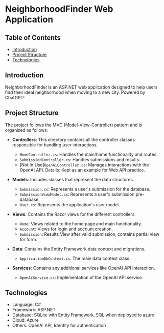 # NeighborhoodFinder Web Application

## Table of Contents

- [Introduction](#introduction)
- [Project Structure](#project-structure)
- [Technologies](#technologies)



## Introduction

NeighborhoodFinder is an ASP.NET web application designed to help users find their ideal neighborhood when moving to a new city. Powered by ChatGPT!

## Project Structure

The project follows the MVC (Model-View-Controller) pattern and is organized as follows:

- **Controllers**: This directory contains all the controller classes responsible for handling user interactions.
  - `HomeController.cs`: Handles the main/home functionality and routes.
  - `SubmissioNController.cs`: Handles submissions and results. 
  - [Not In Use]`OpenAiController.cs`: Manages interactions with the OpenAI API. Details: Kept as an example for Web API practice.
  
  
- **Models**: Includes classes that represent the data structures.
  - `Submission.cs`: Represents a user's submission for the database.
  - `SubmissionViewModel.cs`: Represents a user's submission pre-database. 
  - `User.cs`: Represents the application's user model.

- **Views**: Contains the Razor views for the different controllers.
  - `Home`: Views related to the home page and main functionality.
  - `Account`: Views for login and account creation.
  - `Submission`: Results View after valid submission, contains partial view for form. 

- **Data**: Contains the Entity Framework data context and migrations.
  - `ApplicationDbContext.cs`: The main data context class.

- **Services**: Contains any additional services like OpenAI API interaction.
  - `OpenAiService.cs`: Implementation of the OpenAI API service.



## Technologies

- Language: C#
- Framework: ASP.NET
- Database: SQLite with Entity Framework, SQL when deployed to azure 
- Cloud: Azure
- Others: OpenAI API, Identity for authentication



